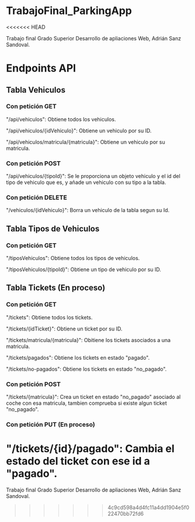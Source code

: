 # TrabajoFinal_ParkingApp
<<<<<<< HEAD

Trabajo final Grado Superior Desarrollo de apliaciones Web, Adrián Sanz Sandoval.

# Endpoints API

## Tabla Vehiculos

### Con petición GET

"/api/vehiculos": Obtiene todos los vehiculos.

"/api/vehiculos/{idVehiculo}": Obtiene un vehiculo por su ID.

"/api/vehiculos/matricula/{matricula}": Obtiene un vehiculo por su matricula.

### Con petición POST

"/api/vehiculos/{tipoId}": Se le proporciona un objeto vehiculo y el id del tipo de vehiculo que es, y añade un vehiculo con su tipo a la tabla.

### Con petición DELETE

"/vehiculos/{idVehiculo}": Borra un vehiculo de la tabla segun su Id.

## Tabla Tipos de Vehiculos

### Con petición GET

"/tiposVehiculos": Obtiene todos los tipos de vehiculos.

"/tiposVehiculos/{tipoId}": Obtiene un tipo de vehiculo por su ID.

## Tabla Tickets (En proceso)

### Con petición GET

"/tickets": Obtiene todos los tickets.

"/tickets/{idTicket}": Obtiene un ticket por su ID.

"/tickets/matricula/{matricula}": Obitiene los tickets asociados a una matricula.

"/tickets/pagados": Obtiene los tickets en estado "pagado".

"/tickets/no-pagados": Obtiene los tickets en estado "no_pagado".

### Con petición POST

"/tickets/{matricula}": Crea un ticket en estado "no_pagado" asociado al coche con esa matricula, tambien comprueba si existe algun ticket "no_pagado".

### Con petición PUT (En proceso)

"/tickets/{id}/pagado": Cambia el estado del ticket con ese id a "pagado".
=======
Trabajo final Grado Superior Desarrollo de apliaciones Web, Adrián Sanz Sandoval.
>>>>>>> 4c9cd598a4d4fc11a4dd1904e5f022470bb72fd6
